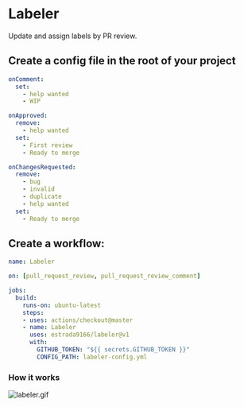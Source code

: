 # Labeler

Update and assign labels by PR review.

## Create a config file in the root of your project
```yml
onComment:
  set:
    - help wanted
    - WIP

onApproved:
  remove:
    - help wanted
  set:
    - First review
    - Ready to merge

onChangesRequested:
  remove:
    - bug
    - invalid
    - duplicate
    - help wanted
  set:
    - Ready to merge
```

## Create a workflow:
```yml
name: Labeler

on: [pull_request_review, pull_request_review_comment]

jobs:
  build:
    runs-on: ubuntu-latest
    steps:
    - uses: actions/checkout@master
    - name: Labeler
      uses: estrada9166/labeler@v1
      with:
        GITHUB_TOKEN: "${{ secrets.GITHUB_TOKEN }}"
        CONFIG_PATH: labeler-config.yml
```

### How it works
![labeler.gif](https://raw.githubusercontent.com/estrada9166/labeler/v1-release/images/labeler.gif)
